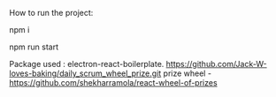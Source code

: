 How to run the project:

npm i 

npm run start


Package used : 
electron-react-boilerplate. https://github.com/Jack-W-loves-baking/daily_scrum_wheel_prize.git
prize wheel - https://github.com/shekharramola/react-wheel-of-prizes
